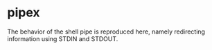 # pipex

The behavior of the shell pipe is reproduced here, namely redirecting information using STDIN and STDOUT.
